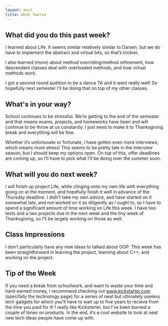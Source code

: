 ```yaml
---
layout: post
title: Week Twelve
---
```


## What did you do this past week?
I learned about Life. It seems similar relatively similar to Darwin, but we do have to implement the abstract and virtual bits, so that’s trickier.

I also learned (more) about method overriding/method refinement, how descendant classes deal with overloaded methods, and how virtual methods work.

I got a second round audition to be a dance TA and it went really well! So hopefully next semester I’ll be doing that on top of my other classes.

## What's in your way?
School continues to be stressful. We’re getting to the end of the semester and that means exams, projects, and homeworks have been and will continue to be throw at us constantly. I just need to make it to Thanksgiving break and everything will be fine. 

Whether it’s unfortunate or fortunate, I have gotten even more interviews, which means more stress! This seems to be pretty late in the interview season, but I should keep my options open. On top of this, offer deadlines are coming up, so I’ll have to pick what I’ll be doing over the summer soon.


## What will you do next week?
I will finish up project Life, while clinging onto my own life with everything going on at the moment, and hopefully finish it well in advance of the Thursday deadline. I didn’t take my own advice, and have started on it somewhat late, and not worked on it as diligently as I ought to, so I have to spend a significant amount of time working on Life this week.
I have two tests and a two projects due in the next week and the tiny week of Thanksgiving, so I’ll be largely working on those as well.


## Class Impressions
I don’t particularly have any new ideas to talked about OOP. This week has been straightforward in learning the project, learning about C++, and working on the project.


## Tip of the Week
If you need a break from schoolwork, and want to waste your time and hard-earned money, I recommend checking out www.kickstarter.com (specifally the technology page) for a series of neat but ultimately useless tech gadgets for which you’ll have to wait up to five years to recieve from the time you paid for it! I really like Kickstarter, but I’ve been burned a couple of times on products. In the end, it’s a cool website to look at neat new tech ideas people have come up with.


